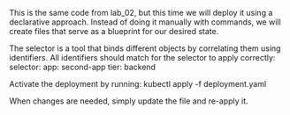 This is the same code from lab_02, but this time we will deploy it using a declarative approach. Instead of doing it manually with commands, we will create files that serve as a blueprint for our desired state.

The selector is a tool that binds different objects by correlating them using identifiers. All identifiers should match for the selector to apply correctly:
selector:
  app: second-app
  tier: backend
  
Activate the deployment by running:
kubectl apply -f deployment.yaml

When changes are needed, simply update the file and re-apply it.
